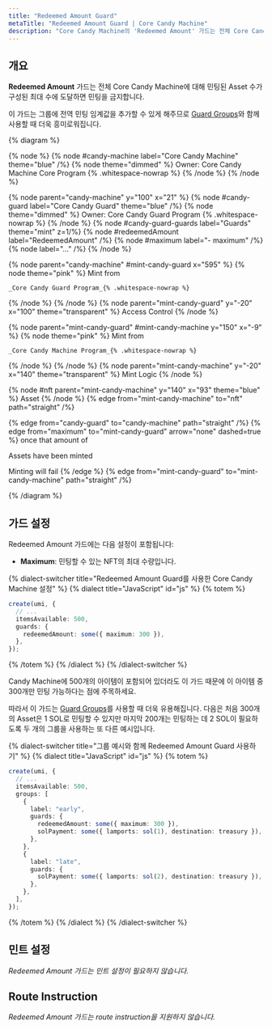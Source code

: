 ```yaml
---
title: "Redeemed Amount Guard"
metaTitle: "Redeemed Amount Guard | Core Candy Machine"
description: "Core Candy Machine의 'Redeemed Amount' 가드는 전체 Core Candy Machine에 대해 민팅된 Asset 수가 구성된 최대 수에 도달하면 민팅을 금지합니다."
---
```


## 개요

**Redeemed Amount** 가드는 전체 Core Candy Machine에 대해 민팅된 Asset 수가 구성된 최대 수에 도달하면 민팅을 금지합니다.

이 가드는 그룹에 전역 민팅 임계값을 추가할 수 있게 해주므로 [Guard Groups](/kr/core-candy-machine/guard-groups)와 함께 사용할 때 더욱 흥미로워집니다.

{% diagram  %}

{% node %}
{% node #candy-machine label="Core Candy Machine" theme="blue" /%}
{% node theme="dimmed" %}
Owner: Core Candy Machine Core Program {% .whitespace-nowrap %}
{% /node %}
{% /node %}

{% node parent="candy-machine" y="100" x="21" %}
{% node #candy-guard label="Core Candy Guard" theme="blue" /%}
{% node theme="dimmed" %}
Owner: Core Candy Guard Program {% .whitespace-nowrap %}
{% /node %}
{% node #candy-guard-guards label="Guards" theme="mint" z=1/%}
{% node #redeemedAmount label="RedeemedAmount" /%}
{% node #maximum label="- maximum" /%}
{% node label="..." /%}
{% /node %}

{% node parent="candy-machine" #mint-candy-guard x="595" %}
  {% node theme="pink" %}
    Mint from

    _Core Candy Guard Program_{% .whitespace-nowrap %}
  {% /node %}
{% /node %}
{% node parent="mint-candy-guard" y="-20" x="100" theme="transparent" %}
  Access Control
{% /node %}

{% node parent="mint-candy-guard" #mint-candy-machine y="150" x="-9" %}
  {% node theme="pink" %}
    Mint from

    _Core Candy Machine Program_{% .whitespace-nowrap %}
  {% /node %}
{% /node %}
{% node parent="mint-candy-machine" y="-20" x="140" theme="transparent" %}
  Mint Logic
{% /node %}

{% node #nft parent="mint-candy-machine" y="140" x="93" theme="blue" %}
  Asset
{% /node %}
{% edge from="mint-candy-machine" to="nft" path="straight" /%}

{% edge from="candy-guard" to="candy-machine" path="straight" /%}
{% edge from="maximum" to="mint-candy-guard" arrow="none" dashed=true %}
once that amount of

Assets have been minted

Minting will fail
{% /edge %}
{% edge from="mint-candy-guard" to="mint-candy-machine" path="straight" /%}

{% /diagram %}

## 가드 설정

Redeemed Amount 가드에는 다음 설정이 포함됩니다:

- **Maximum**: 민팅할 수 있는 NFT의 최대 수량입니다.

{% dialect-switcher title="Redeemed Amount Guard를 사용한 Core Candy Machine 설정" %}
{% dialect title="JavaScript" id="js" %}
{% totem %}

```ts
create(umi, {
  // ...
  itemsAvailable: 500,
  guards: {
    redeemedAmount: some({ maximum: 300 }),
  },
});
```

{% /totem %}
{% /dialect %}
{% /dialect-switcher %}

Candy Machine에 500개의 아이템이 포함되어 있더라도 이 가드 때문에 이 아이템 중 300개만 민팅 가능하다는 점에 주목하세요.

따라서 이 가드는 [Guard Groups](/kr/core-candy-machine/guard-groups)를 사용할 때 더욱 유용해집니다. 다음은 처음 300개의 Asset은 1 SOL로 민팅할 수 있지만 마지막 200개는 민팅하는 데 2 SOL이 필요하도록 두 개의 그룹을 사용하는 또 다른 예시입니다.

{% dialect-switcher title="그룹 예시와 함께 Redeemed Amount Guard 사용하기" %}
{% dialect title="JavaScript" id="js" %}
{% totem %}

```ts
create(umi, {
  // ...
  itemsAvailable: 500,
  groups: [
    {
      label: "early",
      guards: {
        redeemedAmount: some({ maximum: 300 }),
        solPayment: some({ lamports: sol(1), destination: treasury }),
      },
    },
    {
      label: "late",
      guards: {
        solPayment: some({ lamports: sol(2), destination: treasury }),
      },
    },
  ],
});
```

{% /totem %}
{% /dialect %}
{% /dialect-switcher %}

## 민트 설정

_Redeemed Amount 가드는 민트 설정이 필요하지 않습니다._

## Route Instruction

_Redeemed Amount 가드는 route instruction을 지원하지 않습니다._